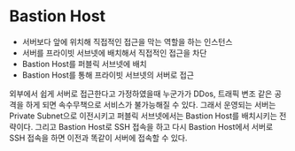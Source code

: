 # Bastion Host
- 서버보다 앞에 위치해 직접적인 접근을 막는 역할을 하는 인스턴스
- 서버를 프라이빗 서브넷에 배치해서 직접적인 접근을 차단
- Bastion Host를 퍼블릭 서브넷에 배치
- Bastion Host를 통해 프라이빗 서브넷의 서버로 접근

외부에서 쉽게 서버로 접근한다고 가정하였을때 누군가가 DDos, 트래픽 변조 같은 공격을 하게 되면 속수무책으로 서비스가 불가능해질 수 있다.
그래서 운영되는 서버는 Private Subnet으로 이전시키고 퍼블릭 서브넷에서는 Bastion Host를 배치시키는 전략이다.
그리고 Bastion Host로 SSH 접속을 하고 다시 Bastion Host에서 서버로 SSH 접속을 하면 이전과 똑같이 서버에 접속할 수 있다.
